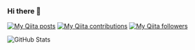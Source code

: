 ### Hi there 👋
[![My Qiita posts](https://qiita-badge.apiapi.app/s/keisuke_sakuma/posts.svg)](http://qiita.com/mikkame)
[![My Qiita contributions](https://qiita-badge.apiapi.app/s/keisuke_sakuma/contributions.svg)](http://qiita.com/mikkame)
[![My Qiita followers](https://qiita-badge.apiapi.app/s/keisuke_sakuma/followers.svg)](http://qiita.com/mikkame)

![GitHub Stats](https://github-readme-stats.vercel.app/api?username=k-suke39&show_icons=true&theme=graywhite)
